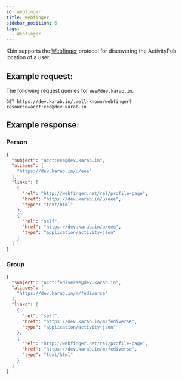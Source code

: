 ```yaml
---
id: webfinger
title: Webfinger
sidebar_position: 6
tags:
  - Webfinger
---
```


Kbin supports the [Webfinger](https://tools.ietf.org/html/rfc7033) protocol for discovering the ActivityPub location of a user.

## Example request:

The following request queries for `eee@dev.karab.in`.

```
GET https://dev.karab.in/.well-known/webfinger?resource=acct:eee@dev.karab.in
```

## Example response:

### Person
```json
{
  "subject": "acct:eee@dev.karab.in",
  "aliases": [
    "https://dev.karab.in/u/eee"
  ],
  "links": [
    {
      "rel": "http://webfinger.net/rel/profile-page",
      "href": "https://dev.karab.in/u/eee",
      "type": "text/html"
    },
    {
      "rel": "self",
      "href": "https://dev.karab.in/u/eee",
      "type": "application/activity+json"
    }
  ]
}
```

### Group
```json
{
  "subject": "acct:fediverse@dev.karab.in",
  "aliases": [
    "https://dev.karab.in/m/fediverse"
  ],
  "links": [
    {
      "rel": "self",
      "href": "https://dev.karab.in/m/fediverse",
      "type": "application/activity+json"
    },
    {
      "rel": "http://webfinger.net/rel/profile-page",
      "href": "https://dev.karab.in/m/fediverse",
      "type": "text/html"
    }
  ]
}
```